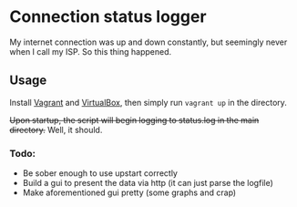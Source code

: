# Connection status logger

My internet connection was up and down constantly, but seemingly never when I call my ISP. So this thing happened.

## Usage

Install [Vagrant](https://www.vagrantup.com/downloads.html) and [VirtualBox](https://www.virtualbox.org/wiki/Downloads), then simply run `vagrant up` in the directory.

~~Upon startup, the script will begin logging to status.log in the main directory.~~
Well, it should.

### Todo:
* Be sober enough to use upstart correctly
* Build a gui to present the data via http (it can just parse the logfile)
* Make aforementioned gui pretty (some graphs and crap)
